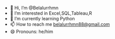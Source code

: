 - 👋 Hi, I’m @Belalurrhmn
- 👀 I’m interested in Excel,SQL,Tableau,R
- 🌱 I’m currently learning Python
- 📫 How to reach me belalurrhmn88@gmail.com
- 😄 Pronouns: he/him


<!---
Belalurrhmn/Belalurrhmn is a ✨ special ✨ repository because its `README.md` (this file) appears on your GitHub profile.
You can click the Preview link to take a look at your changes.
--->
